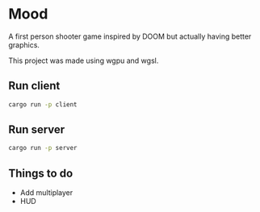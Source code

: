 # Mood
A first person shooter game inspired by DOOM but actually having better graphics.

This project was made using wgpu and wgsl.

## Run client
```sh
cargo run -p client
```

## Run server
```sh
cargo run -p server
```

## Things to do
 - Add multiplayer
 - HUD
